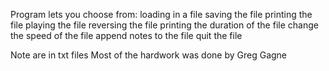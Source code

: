 Program lets you choose from:
loading in a file
saving the file
printing the file
playing the file
reversing the file
printing the duration of the file
change the speed of the file
append notes to the file
quit the file

Note are in txt files
Most of the hardwork was done by Greg Gagne
